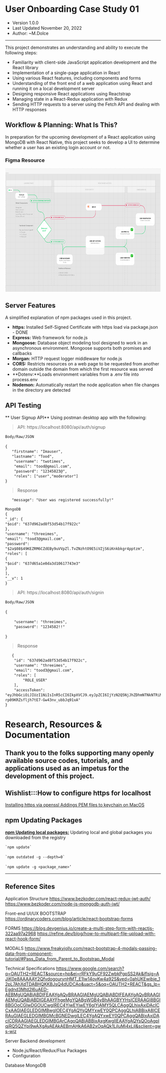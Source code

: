 # User Onboarding Case Study 01

- Version 1.0.0
- Last Updated November 20, 2022
- Author: ~M.Dolce
---
This project demonstrates an understanding and ability to execute the following steps:
- Familiarity with client-side JavaScript application development and the React library
- Implementation of a single-page application in React
- Using various React features, including components and forms
- Understanding of the front end of a web application using React and running it on a local development server
- Designing responsive React applications using Reactstrap
- Managing state in a React-Redux application with Redux
- Sending HTTP requests to a server using the Fetch API and dealing with HTTP responses

## Workflow & Planning: What Is This?
In preparation for the upcoming development of a React application using MongoDB with React Native, this project seeks to develop a UI to determine whether a user has an existing login account or not.

### Figma Resource
<p>
  <a href="https://www.figma.com/file/p8NYRlTxSBDO4xhbPBx8W9/User-Flow%2FPM?node-id=0%3A1" target="_blank">
    <img src="client/public/Figma-20221102-61559PM.png" alt="User Workflow" width="800" height="400">
  </a>
</p>

## Server Features
A simplified explanation of npm packages used in this project.
- **https:** Installed Self-Signed Certificate with https load via package.json - DONE
- **Express:** Web framework for node.js
- **Mongoose:** Database object modeling tool designed to work in an asynchronous environment. Mongoose supports both promises and callbacks
- **Morgan:** HTTP request logger middleware for node.js
- **CORS:** Restricts resources on a web page to be requested from another domain outside the domain from which the first resource was served
- **Dotenv:**Loads environment variables from a .env file into process.env
- **Nodemon:** Automatically restart the node application when file changes in the directory are detected

## API Testing

** User Signup API**
Using postman desktop app with the following:

> API: https://localhost:8080/api/auth/signup
```
Body/Raw/JSON 

{
   "firstname": "Imauser",
   "lastname": "Tood",
    "username": "twotimes",
    "email": "tood@gmail.com",
    "password": "12345823@",
    "roles": ["user","moderator"]
}

```
> Response

```
   "message": "User was registered successfully!"
```
```
MongoDB
{
"_id": {
"$oid": "637d962ad8f53d54b17f922c"
},
"username": "threeimes",
"email": "tood3@gmail.com",
"password": "$2a$08$49KEZRM6CZdEBy9uVVpZl.TvZNzhtO9E5iVZjS6iKnkbkgr4pptzm",
"roles": [
{
"$oid": "637d65a1e0da3d10617743e3"
}
],
"__v": 1
}
```

> API: https://localhost:8080/api/auth/signin
```
Body/Raw/JSON 

{

    "username": "threeimes",
    "password": "1234582!!"

}

```
> Response

```
   {
    "id": "637d962ad8f53d54b17f922c",
    "username": "threeimes",
    "email": "tood3@gmail.com",
    "roles": [
        "ROLE_USER"
    ],
    "accessToken": "eyJhbGciOiJIUzI1NiIsInR5cCI6IkpXVCJ9.eyJpZCI6IjYzN2Q5NjJhZDhmNTNkNTRiMTdmOTIyYyIsImlhdCI6MTY2OTE3NTA1OSwiZXhwIjoxNjY5MjYxNDU5fQ.Tv6PQ5Ml1-rp09KRZsfljh7tE7-Gw43nv_ubbJq91xA"
}
```

# Research, Resources & Documentation
Thank you to the folks supporting many openly available source codes, tutorials, and applications used as an impetus for the development of this project.
- 

## Wishlist:::How to configure https for localhost
[Installing https via openssl ](https://flaviocopes.com/react-how-to-configure-https-localhost/)
[Addings PEM files to keychain on MacOS](https://flaviocopes.com/macos-install-ssl-local/)


## npm Updating Packages

**[npm Updating local packages:](https://docs.npmjs.com/updating-packages-downloaded-from-the-registry)** Updating local and global packages you downloaded from the registry

```
`npm update`

`npm outdated -g --depth=0`

`npm update -g <package_name>’

```
---

## Reference Sites 

Application Structure
https://www.bezkoder.com/react-redux-jwt-auth/
https://www.bezkoder.com/node-js-mongodb-auth-jwt/

Front-end UI/UX
BOOTSTRAP
https://ordinarycoders.com/blog/article/react-bootstrap-forms


FORMS
https://blog.devgenius.io/create-a-multi-step-form-with-reactjs-322aa97a2968
https://refine.dev/blog/how-to-multipart-file-upload-with-react-hook-form/

MODALS
https://www.freakyjolly.com/react-bootstrap-4-modals-passing-data-from-component-tutorial/#Pass_Data_from_Parent_to_Bootstrap_Modal

Technical Specifications
https://www.google.com/search?q=OAUTH2+REACT&source=hp&ei=rRFkY9uCF92ZwbkPgpSS2Ak&iflsig=AJiK0e8AAAAAY2QfvdogourynHMT_E1lw14ovKw4a92S&ved=0ahUKEwibje_12pL7AhXdTDABHQKKBJsQ4dUDCAo&uact=5&oq=OAUTH2+REACT&gs_lp=Egdnd3Mtd2l6uAED-AEBMgUQABiABDIFEAAYgAQyBRAAGIAEMgUQABiABDIFEAAYgAQyBRAAGIAEMgUQABiABDIGEAAYFhgeMgYQABgWGB4yBhAAGBYYHsICERAAGI8BGI8BGOoCGIwDGOUCwgIREC4YjwEYjwEY6gIYjAMY5QLCAggQLhixAxiDAcICCxAAGIAEGLEDGIMBwgIOEC4YgAQYsQMYxwEY0QPCAggQLhiABBixA8ICERAuGIAEGLEDGIMBGMcBGNEDwgILEC4YgAQYxwEY0QPCAggQABixAxiDAcICDRAAGIAEGLEDGIMBGArCAgoQABiABBixAxgKwgIIEAAYgAQYsQOoAgpIqjRQ5QZYpi9wAXgAyAEAkAEBmAHkA6AB2xOqAQk1LjIuMi4xLjI&sclient=gws-wiz

Server Backend development
- Node.js/React/Redux/Flux Packages
- Configuration

Database MongoDB

